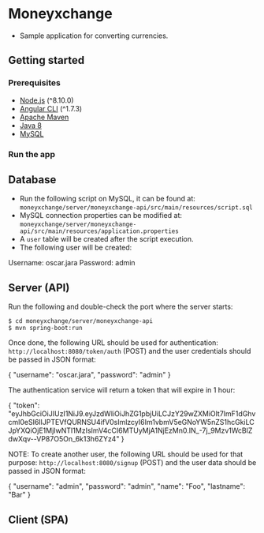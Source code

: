 # Moneyxchange
- Sample application for converting currencies.

## Getting started
### Prerequisites
- [Node.js](https://nodejs.org/) (^8.10.0)
- [Angular CLI](https://cli.angular.io/) (^1.7.3)
- [Apache Maven](https://maven.apache.org/download.cgi)
- [Java 8](http://www.oracle.com/technetwork/java/javase/downloads/jdk8-downloads-2133151.html)
- [MySQL](https://dev.mysql.com/downloads/)

### Run the app
## Database
- Run the following script on MySQL, it can be found at: `moneyxchange/server/moneyxchange-api/src/main/resources/script.sql`
- MySQL connection properties can be modified at: `moneyxchange/server/moneyxchange-api/src/main/resources/application.properties`
- A `user` table will be created after the script execution.
- The following user will be created:

Username: oscar.jara
Password: admin

## Server (API)
Run the following and double-check the port where the server starts:

    $ cd moneyxchange/server/moneyxchange-api
    $ mvn spring-boot:run

Once done, the following URL should be used for authentication: `http://localhost:8080/token/auth` (POST) and the user credentials should be passed in JSON format:

{
	"username": "oscar.jara",
	"password": "admin"
}

The authentication service will return a token that will expire in 1 hour:

{
    "token": "eyJhbGciOiJIUzI1NiJ9.eyJzdWIiOiJhZG1pbjUiLCJzY29wZXMiOlt7ImF1dGhvcml0eSI6IlJPTEVfQURNSU4ifV0sImlzcyI6Im1vbmV5eGNoYW5nZS1hcGkiLCJpYXQiOjE1MjIwNTI1MzIsImV4cCI6MTUyMjA1NjEzMn0.IN_-7j_9Mzv1WcBlZdwXqv--VP87O5On_6k13h6ZYz4"
}

NOTE: To create another user, the following URL should be used for that purpose: `http://localhost:8080/signup` (POST) and the user data should be passed in JSON format:

{
	"username": "admin",
	"password": "admin",
	"name": "Foo",
	"lastname": "Bar"
}

## Client (SPA)
